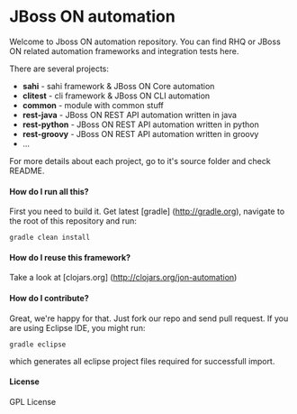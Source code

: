 # JBoss ON automation

Welcome to Jboss ON automation repository. You can find RHQ or JBoss ON related automation frameworks and integration tests here.

There are several projects:

* **sahi** - sahi framework & JBoss ON Core automation
* **clitest** - cli framework & JBoss ON CLI automation
* **common** - module with common stuff 
* **rest-java** - JBoss ON REST API automation written in java
* **rest-python** - JBoss ON REST API automation written in python
* **rest-groovy** - JBoss ON REST API automation written in groovy
* ...

For more details about each project, go to it's source folder and check README.

#### How do I run all this?
First you need to build it. Get latest [gradle] (http://gradle.org), navigate to the root of this repository and run:
```
gradle clean install
```

#### How do I reuse this framework?

Take a look at [clojars.org] (http://clojars.org/jon-automation) 

#### How do I contribute? 
Great, we're happy for that. Just fork our repo and send pull request. If you are using Eclipse IDE, you might run:
```
gradle eclipse
```
which generates all eclipse project files required for successfull import.

#### License
GPL License
